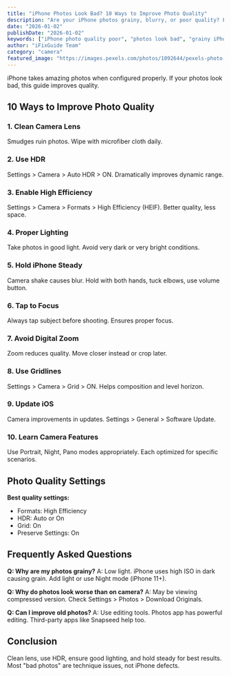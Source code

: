 ```yaml
---
title: "iPhone Photos Look Bad? 10 Ways to Improve Photo Quality"
description: "Are your iPhone photos grainy, blurry, or poor quality? Fix image quality issues and take better photos with our guide."
date: "2026-01-02"
publishDate: "2026-01-02"
keywords: ["iPhone photo quality poor", "photos look bad", "grainy iPhone photos", "improve photo quality", "better iPhone photos"]
author: "iFixGuide Team"
category: "camera"
featured_image: "https://images.pexels.com/photos/1092644/pexels-photo-1092644.jpeg?auto=compress&cs=tinysrgb&w=1200"
---
```


iPhone takes amazing photos when configured properly. If your photos look bad, this guide improves quality.

## 10 Ways to Improve Photo Quality

### 1. Clean Camera Lens
Smudges ruin photos. Wipe with microfiber cloth daily.

### 2. Use HDR
Settings > Camera > Auto HDR > ON. Dramatically improves dynamic range.

### 3. Enable High Efficiency
Settings > Camera > Formats > High Efficiency (HEIF). Better quality, less space.

### 4. Proper Lighting
Take photos in good light. Avoid very dark or very bright conditions.

### 5. Hold iPhone Steady
Camera shake causes blur. Hold with both hands, tuck elbows, use volume button.

### 6. Tap to Focus
Always tap subject before shooting. Ensures proper focus.

### 7. Avoid Digital Zoom
Zoom reduces quality. Move closer instead or crop later.

### 8. Use Gridlines
Settings > Camera > Grid > ON. Helps composition and level horizon.

### 9. Update iOS
Camera improvements in updates. Settings > General > Software Update.

### 10. Learn Camera Features
Use Portrait, Night, Pano modes appropriately. Each optimized for specific scenarios.

## Photo Quality Settings

**Best quality settings:**
- Formats: High Efficiency
- HDR: Auto or On
- Grid: On
- Preserve Settings: On

## Frequently Asked Questions

**Q: Why are my photos grainy?**
A: Low light. iPhone uses high ISO in dark causing grain. Add light or use Night mode (iPhone 11+).

**Q: Why do photos look worse than on camera?**
A: May be viewing compressed version. Check Settings > Photos > Download Originals.

**Q: Can I improve old photos?**
A: Use editing tools. Photos app has powerful editing. Third-party apps like Snapseed help too.

## Conclusion
Clean lens, use HDR, ensure good lighting, and hold steady for best results. Most "bad photos" are technique issues, not iPhone defects.
